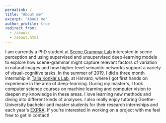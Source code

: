 ```yaml
---
permalink: /
title: "About me"
excerpt: "About me"
author_profile: true
redirect_from: 
  - /about/
  - /about.html
---
```


I am currently a PhD student at [Scene Grammar Lab](https://www.scenegrammarlab.com) interested in scene perception and using supervised and unsupervised deep-learning models to explore how scene-grammar might capture relevant factors of variation in natural images and how higher-level semantic networks support a variety of visual-cognitive tasks. In the summer of 2019, I did a three month internship in [Talia Konkle's Lab](https://konklab.fas.harvard.edu), at Harvard, where I got first hands on experience in the area of deep-learning. During my master's, I took computer science courses on machine learning and computer vision to deepen my knowledge in these areas. I love learning new methods and diving into different kinds of analyses. I also really enjoy tutoring Goethe-University bachelor and master students for their research internships and each year's [EXPRA](https://www.scenegrammarlab.com/teaching/expra/). If you're interested in working on a project with me feel free to get in contact! 